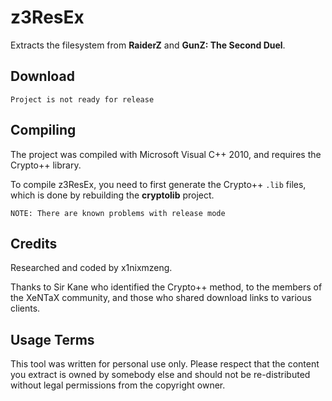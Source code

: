 ﻿z3ResEx
=======

Extracts the filesystem from **RaiderZ** and **GunZ: The Second Duel**.


## Download

    Project is not ready for release


## Compiling

The project was compiled with Microsoft Visual C++ 2010, and requires the Crypto++ library.

To compile z3ResEx, you need to first generate the Crypto++ `.lib` files, which is done by rebuilding the **cryptolib** project.

    NOTE: There are known problems with release mode


## Credits

Researched and coded by x1nixmzeng.

Thanks to Sir Kane who identified the Crypto++ method, to the members of the XeNTaX community, and those who shared download links to various clients.


## Usage Terms

This tool was written for personal use only. Please respect that the content you extract is owned by somebody else and should not be re-distributed without legal permissions from the copyright owner.
